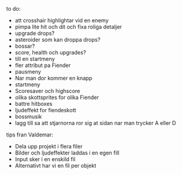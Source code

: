 


to do:

 - att crosshair highlightar vid en enemy
 - pimpa lite hit och dit och fixa roliga detaljer
 - upgrade drops?
 - asteroider som kan droppa drops?
 - bossar?
 - score, health och upgrades?
 - till en startmeny
 - fler attribut pa Fiender
 - pausmeny
 - Nar man dor kommer en knapp
 - startmeny
 - Scoresaver och highscore
 - olika skottsprites for olika Fiender
 - battre hitboxes
 - ljudeffekt for fiendeskott
 - bossmusik
 - lagg till sa att stjarnorna ror sig at sidan nar man trycker A eller D


tips fran Valdemar:
- Dela upp projekt i flera filer
- Bilder och ljudeffekter laddas i en egen fill
- Input sker i en enskild fil
- Alternativt har vi en fil per objekt
